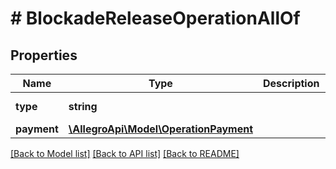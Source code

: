 # # BlockadeReleaseOperationAllOf

## Properties

Name | Type | Description | Notes
------------ | ------------- | ------------- | -------------
**type** | **string** |  | [optional] [default to 'BLOCKADE_RELEASE']
**payment** | [**\AllegroApi\Model\OperationPayment**](OperationPayment.md) |  | [optional]

[[Back to Model list]](../../README.md#models) [[Back to API list]](../../README.md#endpoints) [[Back to README]](../../README.md)
